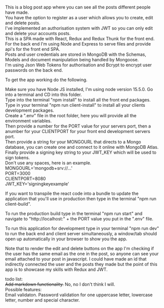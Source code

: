 This is a blog post app where you can see all the posts different people have made.  
You have the option to register as a user which allows you to create, edit and delete posts.  
I've implemented an authorisation system with JWT so you can only edit and delete your accounts posts.  
This is a SPA made with React, Redux and Redux Thunk for the front end.  
For the back end I'm using Node and Express to serve files and provide api's for the front end SPA.  
Posts and user credentials are stored in MongoDB with the Schemas, Models and document manipulation being handled by Mongoose.  
I'm using Json Web Tokens for authorisation and Bcrypt to encrypt user passwords on the back end.  

To get the app working do the following.  

Make sure you have Node JS installed, I'm using node version 15.5.0.
Go into a terminal and CD into this folder.  
Type into the terminal "npm install" to install all the front end packages.  
Type in your terminal "npm run client-install" to install all your clients development packages.  
Create a ".env" file in the root folder, here you will provide all the environment variables.  
Then provide a number for the PORT value for your servers port, then a anumber for your CLIENTPORT for your front end development servers port.  
Then provide a string for your MONGOURL that directs to a Mongo database, you can create one and connect to it online with MongoDB Atlas.  
Finally provide a signing key string to your JWT_KEY which will be used to sign tokens.  
Don't use any spaces, here is an example.  
MONGOURL='mongodb+srv://...'  
PORT=3000  
CLIENTPORT=8080  
JWT_KEY='signingkeyexample'  

If you want to transpile the react code into a bundle to update the application that you'll use in production then type in the terminal "npm run client-build".  
 
To run the production build type in the terminal "npm run start" and navigate to "http://localhost:" + the PORT value you put in the ".env" file.  
  
To run this application for development type in your terminal "npm run dev" to run the back end and client server simultaneously, a window/tab should open up automatically in your browser to show you the app.  

Note that to render the edit and delete buttons on the app I'm checking if the user has the same email as the one in the post, so anyone can see your email attached to your post in javascript. I could have made an id that indirectly connected the user and the posts they made but the point of this app is to showcase my skills with Redux and JWT.  

todo list:  
~~Add markdown functionality.~~ No, no I don't think I will.  
Possible features:  
Email validaton.
Password validation for one uppercase letter, lowercase letter, number and special character.